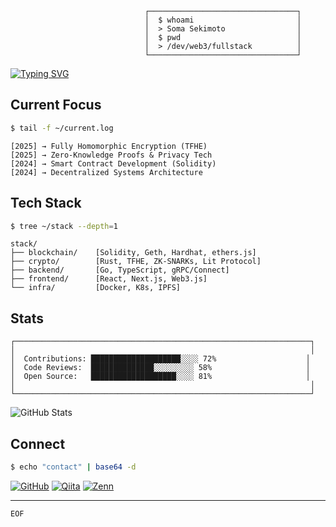 ```
                              ┌─────────────────────────────────┐
                              │  $ whoami                       │
                              │  > Soma Sekimoto                │
                              │  $ pwd                          │
                              │  > /dev/web3/fullstack          │
                              └─────────────────────────────────┘
```

[![Typing SVG](https://readme-typing-svg.herokuapp.com?font=Fira+Code&pause=1000&color=00FF00&background=000000&width=435&lines=Web3+%2F+Blockchain+Engineer;Full+Stack+Developer;Cryptography+Enthusiast)](https://git.io/typing-svg)

## Current Focus

```bash
$ tail -f ~/current.log
```

```
[2025] → Fully Homomorphic Encryption (TFHE)
[2025] → Zero-Knowledge Proofs & Privacy Tech
[2024] → Smart Contract Development (Solidity)
[2024] → Decentralized Systems Architecture
```

## Tech Stack

```bash
$ tree ~/stack --depth=1
```

```
stack/
├── blockchain/    [Solidity, Geth, Hardhat, ethers.js]
├── crypto/        [Rust, TFHE, ZK-SNARKs, Lit Protocol]
├── backend/       [Go, TypeScript, gRPC/Connect]
├── frontend/      [React, Next.js, Web3.js]
└── infra/         [Docker, K8s, IPFS]
```

## Stats

```
┌──────────────────────────────────────────────────────────────────┐
│                                                                  │
│  Contributions: ████████████████████░░░░ 72%                    │
│  Code Reviews:  ██████████████░░░░░░░░░ 58%                     │
│  Open Source:   ███████████████████░░░░ 81%                     │
│                                                                  │
└──────────────────────────────────────────────────────────────────┘
```

![GitHub Stats](https://github-readme-stats.vercel.app/api?username=somasekimoto&show_icons=true&theme=terminal&hide_border=true&bg_color=000000&title_color=00ff00&text_color=00ff00&icon_color=00ff00)

## Connect

```bash
$ echo "contact" | base64 -d
```

[![GitHub](https://img.shields.io/badge/GitHub-000000?style=flat-square&logo=github&logoColor=white)](https://github.com/somasekimoto)
[![Qiita](https://img.shields.io/badge/Qiita-55C500?style=flat-square&logo=qiita&logoColor=white)](https://qiita.com/soma_sekimoto)
[![Zenn](https://img.shields.io/badge/Zenn-3EA8FF?style=flat-square&logo=zenn&logoColor=white)](https://zenn.dev/somasekimoto)

---

```
EOF
```